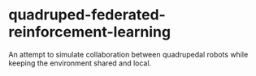 # quadruped-federated-reinforcement-learning
An attempt to simulate collaboration between quadrupedal robots while keeping the environment shared and local.
